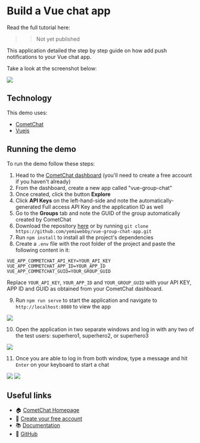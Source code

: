 # Build a Vue chat app

Read the full tutorial here:

>> Not yet published

This application detailed the step by step guide on how add push notifications to your Vue chat app.

Take a look at the screenshot below:

<img src="screenshots/screenshot_1.png">


## Technology

This demo uses:
* [CometChat](https://cometchat.com/)
* [Vuejs](https://vuejs.org/)


## Running the demo
To run the demo follow these steps:

1. Head to the [CometChat dashboard](https://app.cometchat.com/) (you'll need to create a free account if you haven't already)
2. From the dashboard, create a new app called "vue-group-chat"
3. Once created, click the button **Explore**
4. Click **API Keys** on the left-hand-side and note the automatically-generated Full access API Key and the application ID as well
5. Go to the **Groups** tab and note the GUID of the group automatically created by CometChat
6. Download the repository [here](https://github.com/yemiwebby/vue-group-chat-app/archive/master.zip) or by running `git clone https://github.com/yemiwebby/vue-group-chat-app.git`
7. Run `npm install` to install all the project's dependencies
8. Create a `.env` file with the root folder of the project and paste the following content in it:

```
VUE_APP_COMMETCHAT_API_KEY=YOUR_API_KEY	
VUE_APP_COMMETCHAT_APP_ID=YOUR_APP_ID
VUE_APP_COMMETCHAT_GUID=YOUR_GROUP_GUID
```
Replace `YOUR_API_KEY`, `YOUR_APP_ID` and `YOUR_GROUP_GUID` with your API KEY, APP ID and GUID as obtained from your CometChat dashboard.

9. Run `npm run serve` to start the application and navigate to `http://localhost:8080` to view the app

<img src="screenshots/screenshot_2.png">

10. Open the application in two separate windows and log in with any two of the test users: superhero1, superhero2, or superhero3

<img src="screenshots/screenshot_3.png">

11. Once you are able to log in from both window, type a message and hit `Enter` on your keyboard to start a chat

<img src="screenshots/screenshot_4.png">

<img src="screenshots/screenshot_1.png">


## Useful links
* 🏠 [CometChat Homepage](https://www.cometchat.com/pro)
* 🚀 [Create your free account](https://app.cometchat.com/#/apps)
* 📚 [Documentation](https://prodocs.cometchat.com/docs)
* 👾 [GitHub](https://github.com/CometChat-Pro)
